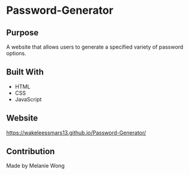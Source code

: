 # Password-Generator

## Purpose
A website that allows users to generate a specified variety of password options. 

## Built With
* HTML
* CSS
* JavaScript

## Website
https://wakeleessmars13.github.io/Password-Generator/

## Contribution
Made by Melanie Wong
